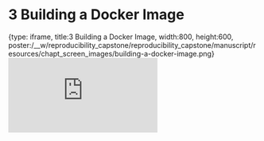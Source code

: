 # 3 Building a Docker Image
 
{type: iframe, title:3 Building a Docker Image, width:800, height:600, poster:/__w/reproducibility_capstone/reproducibility_capstone/manuscript/resources/chapt_screen_images/building-a-docker-image.png}
![](https://hutchdatascience.org/reproducibility_capstone/building-a-docker-image.html)
 

 
